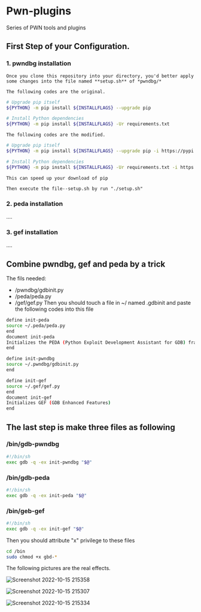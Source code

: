 # Pwn-plugins
Series of PWN tools and plugins

## First Step of your Configuration.
### 1. pwndbg installation
	Once you clone this repository into your directory, you'd better apply some changes into the file named **setup.sh** of *pwndbg/*  

	The following codes are the original.
```Bash
# Upgrade pip itself
${PYTHON} -m pip install ${INSTALLFLAGS} --upgrade pip

# Install Python dependencies
${PYTHON} -m pip install ${INSTALLFLAGS} -Ur requirements.txt

```
	The following codes are the modified.
```Bash
# Upgrade pip itself
${PYTHON} -m pip install ${INSTALLFLAGS} --upgrade pip -i https://pypi.tuna.tsinghua.edu.cn/simple/

# Install Python dependencies
${PYTHON} -m pip install ${INSTALLFLAGS} -Ur requirements.txt -i https://pypi.tuna.tsinghua.edu.cn/simple/
```
	This can speed up your download of pip

	Then execute the file--setup.sh by run "./setup.sh"

### 2. peda installation
....
### 3. gef installation
....

## Combine pwndbg, gef and peda by a trick
The fils needed:
- /pwndbg/gdbinit.py
- /peda/peda.py
- /gef/gef.py
    Then you should touch a file in ~/ named .gdbinit and paste the following codes into this file
```Bash
define init-peda
source ~/.peda/peda.py
end
document init-peda
Initializes the PEDA (Python Exploit Development Assistant for GDB) framework
end

define init-pwndbg
source ~/.pwndbg/gdbinit.py
end

define init-gef
source ~/.gef/gef.py
end
document init-gef
Initializes GEF (GDB Enhanced Features)
end
```
## The last step is make three files as following
### /bin/gdb-pwndbg
```Bash
#!/bin/sh
exec gdb -q -ex init-pwndbg "$@"
```
### /bin/gdb-peda
```Bash
#!/bin/sh
exec gdb -q -ex init-peda "$@"
```
### /bin/geb-gef
```Bash
#!/bin/sh
exec gdb -q -ex init-gef "$@"
```
Then you should attribute "x" privilege to these files
```Bash
cd /bin
sudo chmod +x gbd-*
```
The following pictures are the real effects.

![Screenshot 2022-10-15 215358](https://user-images.githubusercontent.com/115911851/196018763-36f466e2-f52f-4819-8f9a-5cfb0d178720.png)

![Screenshot 2022-10-15 215307](https://user-images.githubusercontent.com/115911851/196018754-3aa7b0b6-0db4-41d7-be8c-81b169ff38f4.png)

![Screenshot 2022-10-15 215334](https://user-images.githubusercontent.com/115911851/196018755-8974a5c4-7ecc-4ce1-a50b-0d5e785b49ed.png)


